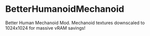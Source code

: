 # BetterHumanoidMechanoid
 Better Human Mechanoid Mod. Mechanoid textures downscaled to 1024x1024 for massive vRAM savings!
